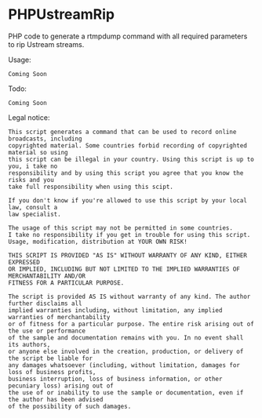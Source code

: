 PHPUstreamRip
=============

PHP code to generate a rtmpdump command with all required parameters to rip Ustream streams.

Usage:

    Coming Soon

Todo:

    Coming Soon

Legal notice:

    This script generates a command that can be used to record online broadcasts, including
    copyrighted material. Some countries forbid recording of copyrighted material so using
    this script can be illegal in your country. Using this script is up to you, i take no
    responsibility and by using this script you agree that you know the risks and you
    take full responsibility when using this scipt.
    
    If you don't know if you're allowed to use this script by your local law, consult a
    law specialist.
    
    The usage of this script may not be permitted in some countries.
    I take no responsibility if you get in trouble for using this script.
    Usage, modification, distribution at YOUR OWN RISK!

    THIS SCRIPT IS PROVIDED "AS IS" WITHOUT WARRANTY OF ANY KIND, EITHER EXPRESSED  
    OR IMPLIED, INCLUDING BUT NOT LIMITED TO THE IMPLIED WARRANTIES OF MERCHANTABILITY AND/OR  
    FITNESS FOR A PARTICULAR PURPOSE. 

    The script is provided AS IS without warranty of any kind. The author further disclaims all 
    implied warranties including, without limitation, any implied warranties of merchantability 
    or of fitness for a particular purpose. The entire risk arising out of the use or performance 
    of the sample and documentation remains with you. In no event shall its authors, 
    or anyone else involved in the creation, production, or delivery of the script be liable for  
    any damages whatsoever (including, without limitation, damages for loss of business profits,  
    business interruption, loss of business information, or other pecuniary loss) arising out of  
    the use of or inability to use the sample or documentation, even if the author has been advised  
    of the possibility of such damages. 
